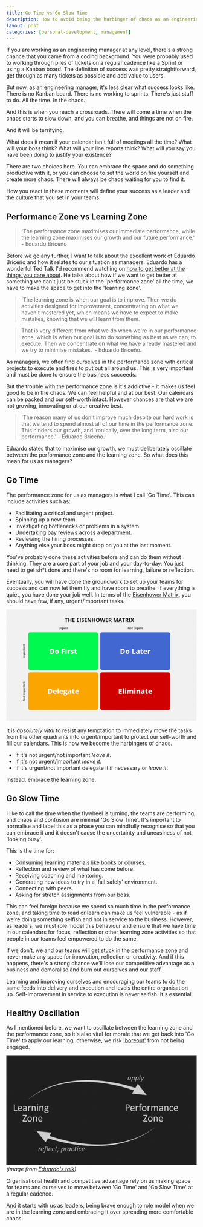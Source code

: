 ```yaml
---
title: Go Time vs Go Slow Time
description: How to avoid being the harbinger of chaos as an engineering manager and embrace the learning zone.
layout: post
categories: [personal-development, management]
---
```


If you are working as an engineering manager at any level, there's a strong chance that you came from a coding background. You were probably used to working through piles of tickets on a regular cadence like a Sprint or using a Kanban board. The definition of success was pretty straightforward, get through as many tickets as possible and add value to users.

But now, as an engineering manager, it's less clear what success looks like. There is no Kanban board. There is no working to sprints. There's just stuff to do. All the time. In the chaos.

And this is when you reach a crossroads. There will come a time when the chaos starts to slow down, and you can breathe, and things are not on fire.

And it will be terrifying.

What does it mean if your calendar isn't full of meetings all the time? What will your boss think? What will your line reports think? What will you say you have been doing to justify your existence?

There are two choices here. You can embrace the space and do something productive with it, or you can choose to set the world on fire yourself and create more chaos. There will always be chaos waiting for you to find it.

How you react in these moments will define your success as a leader and the culture that you set in your teams.

## Performance Zone vs Learning Zone

> 'The performance zone maximises our immediate performance, while the learning zone maximises our growth and our future performance.' - Eduardo Briceño

Before we go any further, I want to talk about the excellent work of Eduardo Briceño and how it relates to our situation as managers. Eduardo has a wonderful Ted Talk I'd recommend watching on [how to get better at the things you care about](https://www.ted.com/talks/eduardo_briceno_how_to_get_better_at_the_things_you_care_about/transcript?language=en). He talks about how if we want to get better at something we can't just be stuck in the 'performance zone' all the time, we have to make the space to get into the 'learning zone'.

> 'The learning zone is when our goal is to improve. Then we do activities designed for improvement, concentrating on what we haven't mastered yet, which means we have to expect to make mistakes, knowing that we will learn from them.

> That is very different from what we do when we're in our performance zone, which is when our goal is to do something as best as we can, to execute. Then we concentrate on what we have already mastered and we try to minimise mistakes.' - Eduardo Briceño.

As managers, we often find ourselves in the performance zone with critical projects to execute and fires to put out all around us. This is very important and must be done to ensure the business succeeds.

But the trouble with the performance zone is it's addictive - it makes us feel good to be in the chaos. We can feel helpful and at our best. Our calendars can be packed and our self-worth intact. However chances are that we are not growing, innovating or at our creative best.

> 'The reason many of us don't improve much despite our hard work is that we tend to spend almost all of our time in the performance zone. This hinders our growth, and ironically, over the long term, also our performance.' - Eduardo Briceño.

Eduardo states that to maximise our growth, we must deliberately oscillate between the performance zone and the learning zone. So what does this mean for us as managers?

## Go Time

The performance zone for us as managers is what I call 'Go Time'. This can include activities such as:
* Facilitating a critical and urgent project.
* Spinning up a new team.
* Investigating bottlenecks or problems in a system.
* Undertaking pay reviews across a department.
* Reviewing the hiring processes.
* Anything else your boss might drop on you at the last moment.

You’ve probably done these activities before and can do them without thinking. They are a core part of your job and your day-to-day. You just need to get sh*t done and there's no room for learning, failure or reflection.

Eventually, you will have done the groundwork to set up your teams for success and can now let them fly and have room to breathe. If everything is quiet, you have done your job well. In terms of the [Eisenhower Matrix](https://www.eisenhower.me/eisenhower-matrix/), you should have few, if any, urgent/important tasks.

![eisenhower matrix](/assets/images/go-time/2.jpeg)

It is _absolutely vital_ to resist any temptation to immediately move the tasks from the other quadrants into urgent/important to protect our self-worth and fill our calendars. This is how we become the harbingers of chaos.

* If it's not urgent/not important _leave it_.
* If it's not urgent/important _leave it_.
* If it's urgent/not important delegate it if necessary or _leave it_.

Instead, embrace the learning zone.

## Go Slow Time

I like to call the time when the flywheel is turning, the teams are performing, and chaos and confusion are minimal 'Go Slow Time'. It's important to normalise and label this as a phase you can mindfully recognise so that you can embrace it and it doesn't cause the uncertainty and uneasiness of not 'looking busy'.

This is the time for:
* Consuming learning materials like books or courses.
* Reflection and review of what has come before.
* Receiving coaching and mentoring.
* Generating new ideas to try in a 'fail safely' environment.
* Connecting with peers.
* Asking for stretch assignments from our boss.

This can feel foreign because we spend so much time in the performance zone, and taking time to read or learn can make us feel vulnerable - as if we're doing something selfish and not in service to the business. However, as leaders, we must role model this behaviour and ensure that we have time in our calendars for focus, reflection or other learning zone activities so that people in our teams feel empowered to do the same.

If we don’t, we and our teams will get stuck in the performance zone and never make any space for innovation, reflection or creativity. And if this happens, there's a strong chance we’ll lose our competitive advantage as a business and demoralise and burn out ourselves and our staff.

Learning and improving ourselves and encouraging our teams to do the same feeds into delivery and execution and levels the entire organisation up. Self-improvement in service to execution is never selfish. It's essential.

## Healthy Oscillation

As I mentioned before, we want to oscillate between the learning zone and the performance zone, so it's also vital for morale that we get back into 'Go Time' to apply our learning; otherwise, we risk ['boreout'](https://www.bbc.com/worklife/article/20210701-the-damaging-effects-of-boreout-at-work) from not being engaged.

![reflective cycle](/assets/images/go-time/1.png)
_(image from [Eduardo's talk](https://www.ted.com/talks/eduardo_briceno_how_to_get_better_at_the_things_you_care_about/transcript?language=en))_

Organisational health and competitive advantage rely on us making space for teams and ourselves to move between 'Go Time' and 'Go Slow Time' at a regular cadence.

And it starts with us as leaders, being brave enough to role model when we are in the learning zone and embracing it over spreading more comfortable chaos.
